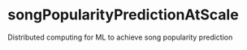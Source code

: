 # songPopularityPredictionAtScale
Distributed computing for ML to achieve song popularity prediction
